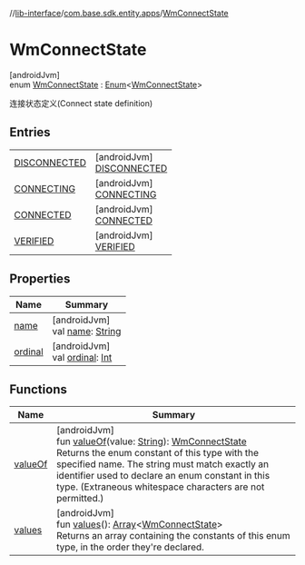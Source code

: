//[lib-interface](../../../index.md)/[com.base.sdk.entity.apps](../index.md)/[WmConnectState](index.md)

# WmConnectState

[androidJvm]\
enum [WmConnectState](index.md) : [Enum](https://kotlinlang.org/api/latest/jvm/stdlib/kotlin/-enum/index.html)&lt;[WmConnectState](index.md)&gt; 

连接状态定义(Connect state definition)

## Entries

| | |
|---|---|
| [DISCONNECTED](-d-i-s-c-o-n-n-e-c-t-e-d/index.md) | [androidJvm]<br>[DISCONNECTED](-d-i-s-c-o-n-n-e-c-t-e-d/index.md) |
| [CONNECTING](-c-o-n-n-e-c-t-i-n-g/index.md) | [androidJvm]<br>[CONNECTING](-c-o-n-n-e-c-t-i-n-g/index.md) |
| [CONNECTED](-c-o-n-n-e-c-t-e-d/index.md) | [androidJvm]<br>[CONNECTED](-c-o-n-n-e-c-t-e-d/index.md) |
| [VERIFIED](-v-e-r-i-f-i-e-d/index.md) | [androidJvm]<br>[VERIFIED](-v-e-r-i-f-i-e-d/index.md) |

## Properties

| Name | Summary |
|---|---|
| [name](../../com.base.sdk.port.app/-w-m-camera-flash-mode/-w-m-camera-flash-mode-auto/index.md#-372974862%2FProperties%2F-721212597) | [androidJvm]<br>val [name](../../com.base.sdk.port.app/-w-m-camera-flash-mode/-w-m-camera-flash-mode-auto/index.md#-372974862%2FProperties%2F-721212597): [String](https://kotlinlang.org/api/latest/jvm/stdlib/kotlin/-string/index.html) |
| [ordinal](../../com.base.sdk.port.app/-w-m-camera-flash-mode/-w-m-camera-flash-mode-auto/index.md#-739389684%2FProperties%2F-721212597) | [androidJvm]<br>val [ordinal](../../com.base.sdk.port.app/-w-m-camera-flash-mode/-w-m-camera-flash-mode-auto/index.md#-739389684%2FProperties%2F-721212597): [Int](https://kotlinlang.org/api/latest/jvm/stdlib/kotlin/-int/index.html) |

## Functions

| Name | Summary |
|---|---|
| [valueOf](value-of.md) | [androidJvm]<br>fun [valueOf](value-of.md)(value: [String](https://kotlinlang.org/api/latest/jvm/stdlib/kotlin/-string/index.html)): [WmConnectState](index.md)<br>Returns the enum constant of this type with the specified name. The string must match exactly an identifier used to declare an enum constant in this type. (Extraneous whitespace characters are not permitted.) |
| [values](values.md) | [androidJvm]<br>fun [values](values.md)(): [Array](https://kotlinlang.org/api/latest/jvm/stdlib/kotlin/-array/index.html)&lt;[WmConnectState](index.md)&gt;<br>Returns an array containing the constants of this enum type, in the order they're declared. |
